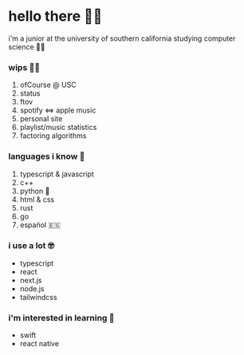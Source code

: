 # hello there 👋🏼

i'm a junior at the university of southern california studying computer science ✌🏼

### wips 💪🏼

1. ofCourse @ USC
2. status
3. ftov
4. spotify ⇔ apple music
5. personal site
6. playlist/music statistics
7. factoring algorithms

### languages i know 🧠

1. typescript & javascript
1. c++
1. python 🐍
1. html & css
1. rust
1. go
1. español 🇪🇸

### i use a lot 🤓

- typescript
- react
- next.js
- node.js
- tailwindcss

### i'm interested in learning 👀

- swift
- react native
